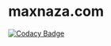 # maxnaza.com

[![Codacy Badge](https://api.codacy.com/project/badge/Grade/ddfba8ecb3504d5aadf5282ca95404f5)](https://app.codacy.com/app/2Clutch/maxnaza.com?utm_source=github.com&utm_medium=referral&utm_content=2Clutch/maxnaza.com&utm_campaign=Badge_Grade_Settings)
